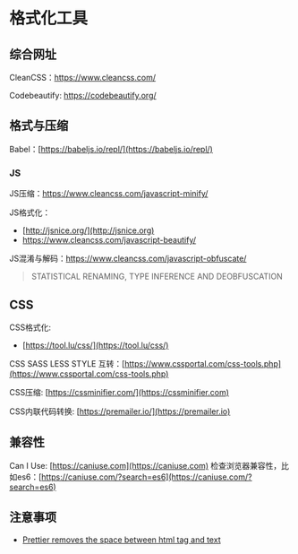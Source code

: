 # 格式化工具

## 综合网址

CleanCSS：https://www.cleancss.com/

Codebeautify: https://codebeautify.org/

## 格式与压缩

Babel：[https://babeljs.io/repl/](https://babeljs.io/repl/)

### JS

JS压缩：https://www.cleancss.com/javascript-minify/

JS格式化：

- [http://jsnice.org/](http://jsnice.org)
- https://www.cleancss.com/javascript-beautify/

JS混淆与解码：https://www.cleancss.com/javascript-obfuscate/

> STATISTICAL RENAMING, TYPE INFERENCE AND DEOBFUSCATION

## CSS

CSS格式化:

- [https://tool.lu/css/](https://tool.lu/css/)

CSS SASS LESS STYLE 互转：[https://www.cssportal.com/css-tools.php](https://www.cssportal.com/css-tools.php)

CSS压缩: [https://cssminifier.com/](https://cssminifier.com)

CSS内联代码转换: [https://premailer.io/](https://premailer.io)

## 兼容性

Can I Use: [https://caniuse.com](https://caniuse.com) 检查浏览器兼容性，比如es6：[https://caniuse.com/?search=es6](https://caniuse.com/?search=es6)



## 注意事项

- [Prettier removes the space between html tag and text](https://stackoverflow.com/questions/61962982/prettier-removes-the-space-between-html-tag-and-text)
